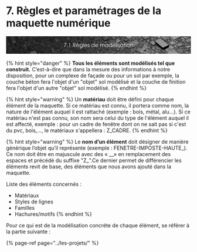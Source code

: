 # 7. Règles et paramétrages de la maquette numérique

![](../.gitbook/assets/regles-mod.png)

{% hint style="danger" %}
**Tous les éléments sont modélisés tel que construit.** C’est-à-dire que dans la mesure des informations à notre disposition, pour un complexe de façade ou pour un sol par exemple, la couche béton fera l'objet d'un "objet" sol modélisé et la couche de finition fera l'objet d'un autre "objet" sol modélisé.
{% endhint %}

{% hint style="warning" %}
Un **matériau** doit être défini pour chaque élément de la maquette. Si ce matériau est connu, il portera comme nom, la nature de l'élément auquel il est rattaché \(exemple : bois, métal, alu…\). Si ce matériau n'est pas connu, son nom sera celui du type de l'élément auquel il est affecté, exemple : pour un cadre de fenêtre dont on ne sait pas si c'est du pvc, bois,..., le matériaux s'appellera : Z\_CADRE.
{% endhint %}

{% hint style="warning" %}
Le **nom d’un élément** doit désigner de manière générique l’objet qu’il représente \(exemple : FENETRE-IMPOSTE-HAUTE_\). Ce nom doit être en majuscule avec des « \__» en remplacement des espaces et précédé du suffixe "Z\_".Ce dernier permet de différencier les éléments revit de base, des éléments que nous avons ajouté dans la maquette.

Liste des éléments concernés :

* Matériaux
* Styles de lignes
* Familles
* Hachures/motifs
{% endhint %}

Pour ce qui est de la modélisation concrète de chaque élément, se référer à la partie suivante :

{% page-ref page="../les-projets/" %}

